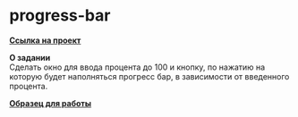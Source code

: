 # progress-bar

**[Ссылка на проект](https://kombojiec.github.io/progress-bar/)**

**О задании**  
Сделать окно для ввода процента до 100 и кнопку, по нажатию на которую будет наполняться прогресс бар, в зависимости от введенного процента.  

**[Образец для работы](https://gyazo.com/3359b0b1a024bcd471bd9a7a1462710c)**



